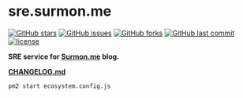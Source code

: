 # sre.surmon.me

[![GitHub stars](https://img.shields.io/github/stars/surmon-china/sre.surmon.me.svg?style=for-the-badge)](https://github.com/surmon-china/sre.surmon.me/stargazers)
[![GitHub issues](https://img.shields.io/github/issues/surmon-china/sre.surmon.me.svg?style=for-the-badge)](https://github.com/surmon-china/sre.surmon.me/issues)
[![GitHub forks](https://img.shields.io/github/forks/surmon-china/sre.surmon.me.svg?style=for-the-badge)](https://github.com/surmon-china/sre.surmon.me/network)
[![GitHub last commit](https://img.shields.io/github/last-commit/surmon-china/sre.surmon.me.svg?style=for-the-badge)](https://github.com/surmon-china/sre.surmon.me)
[![license](https://img.shields.io/github/license/surmon-china/sre.surmon.me.svg?style=for-the-badge)](https://github.com/surmon-china/sre.surmon.me)

**SRE service for [Surmon.me](https://github.com/surmon-china/surmon.me) blog.**

**[CHANGELOG.md](https://github.com/surmon-china/sre.surmon.me/blob/master/CHANGELOG.md#changelog)**

```bash
pm2 start ecosystem.config.js
```
